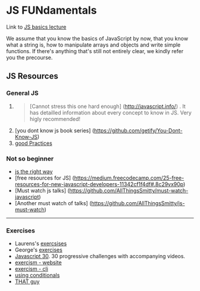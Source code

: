 JS FUNdamentals
====

Link to [JS basics lecture](https://docs.google.com/presentation/d/1MdOhzJc5S1269Y9FEwCXc4IKDKibFSW3mDMIiq_gyao/edit#slide=id.g1f487cf1ec_0_62)

We assume that you know the basics of JavaScript by now, that you know what a string is, how to manipulate arrays and objects and write simple functions. If there's anything that's still not entirely clear, we kindly refer you the precourse.

JS Resources
----

### General JS

1. > [Cannot stress this one hard enough] (http://javascript.info/) .
      > It has detailled information about every concept to know in JS. Very higly recommended!
2. [you dont know js book series] (https://github.com/getify/You-Dont-Know-JS)  
3. [good Practices](https://www.thinkful.com/learn/javascript-best-practices-1/)  

### Not so beginner

+ [js the right way](http://jstherightway.org/#getting-started)
+ [free resources for JS] (https://medium.freecodecamp.com/25-free-resources-for-new-javascript-developers-11342cf1f4df#.8c29vx90p)
+ [Must watch js talks] (https://github.com/AllThingsSmitty/must-watch-javascript)
+ [Another must watch of talks] (https://github.com/AllThingsSmitty/js-must-watch)
---

### Exercises  

* Laurens's [exercsises](https://github.com/Turfie/Elium-exercises)  
* George's [exercises](https://github.com/GeorgeFourikis/JSExercises)  
* [Javascript 30](https://javascript30.com).  30 progressive challenges with accompanying videos.
* [exercism - website](https://github.com/exercism/javascript)  
* [exercism - cli](http://exercism.io/languages/javascript/exercises)
* [using conditionals](https://github.com/jankeLearning/content-md/blob/master/content-code/Week%2001/conditionalChecks)
* [THAT guy](http://www.thatjsdude.com/interview/js1.html)